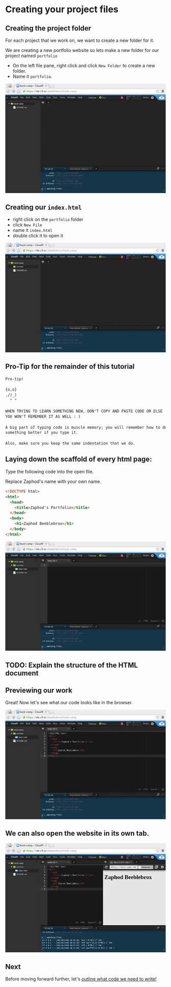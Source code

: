 # Creating your project files

## Creating the project folder

For each project that we work on, we want to create a new folder for it.

We are creating a new portfolio website so lets make a new folder for our project named `portfolio`

- On the left file pane, right click and click `New Folder` to create a new
folder.
- Name it `portfolio`.

![](img/c9_create_portfolio_folder.gif)

## Creating our `index.html`

- right click on the `portfolio` folder
- click `New File`
- name it `index.html`
- double click it to open it

![](img/c9_create_index_file.gif)

## Pro-Tip for the remainder of this tutorial

```md
Pro-tip!

{o,o}
./)_)
  " "

WHEN TRYING TO LEARN SOMETHING NEW, DON'T COPY AND PASTE CODE OR ELSE
YOU WON'T REMEMBER IT AS WELL : )

A big part of typing code is muscle memory; you will remember how to do
something better if you type it.

Also, make sure you keep the same indentation that we do.
```

## Laying down the scaffold of every html page:

Type the following code into the open file.

Replace Zaphod's name with your own name.

```html
<!DOCTYPE html>
<html>
  <head>
    <title>Zaphod's Portfolio</title>
  </head>
  <body>
    <h1>Zaphod Beeblebrox</h1>
  </body>
</html>
```

![](img/c9_portfolio_template.gif)

## TODO: Explain the structure of the HTML document

## Previewing our work

Great! Now let's see what our code looks like in the browser.

![](img/c9_preview_template_website.gif)

## We can also open the website in its own tab.

![](img/c9_preview_template_website_own_tab.gif)

## Next

Before moving forward further, let's [outline what code we need to write!](outlining.md)
